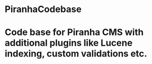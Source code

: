 # PiranhaCodebase
# Code base for Piranha CMS with additional plugins like Lucene indexing, custom validations etc.
